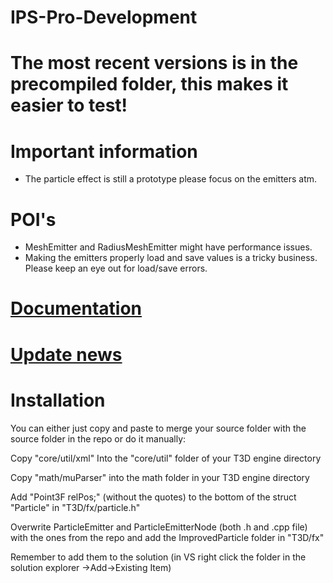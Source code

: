 IPS-Pro-Development
===================

# The most recent versions is in the precompiled folder, this makes it easier to test!

# Important information
* The particle effect is still a prototype please focus on the emitters atm.

# POI's
* MeshEmitter and RadiusMeshEmitter might have performance issues.
* Making the emitters properly load and save values is a tricky business. Please keep an eye out for load/save errors.

# [Documentation](https://github.com/lukaspj/IPS-Pro-Development/wiki)

# [Update news](https://github.com/lukaspj/IPS-Pro-Development/wiki/Update-news)

# Installation
You can either just copy and paste to merge your source folder with the source folder in the repo or do it manually:

Copy "core/util/xml"
Into the "core/util" folder of your T3D engine directory

Copy "math/muParser" into the math folder in your T3D engine directory

Add "Point3F relPos;" (without the quotes) to the bottom of the struct "Particle" in "T3D/fx/particle.h"

Overwrite ParticleEmitter and ParticleEmitterNode (both .h and .cpp file) with the ones from the repo and add the ImprovedParticle folder in "T3D/fx"

Remember to add them to the solution (in VS right click the folder in the solution explorer ->Add->Existing Item)


